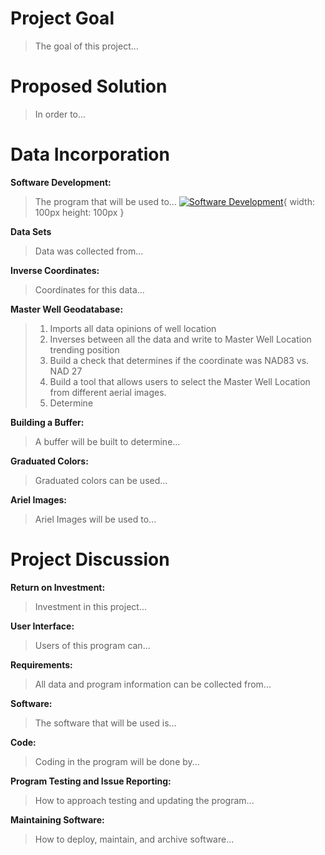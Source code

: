 # **Project Goal**
  > The goal of this project...


# **Proposed Solution**
  > In order to...


# **Data Incorporation**
**Software Development:**
  > The program that will be used to...
  > [![Software Development](https://github.com/user-attachments/assets/e6cecbbc-32d6-4d91-99e1-af08ac8f44cb)](https://github.com/mschwartz-tamu/Schwartz_GEOG676/tree/main/Labs/Lab1){
    width: 100px
    height: 100px
}
  
**Data Sets**
  > Data was collected from...

**Inverse Coordinates:**
  > Coordinates for this data...

**Master Well Geodatabase:**
  > 1. Imports all data opinions of well location
  > 2. Inverses between all the data and write to Master Well Location trending position
  > 3. Build a check that determines if the coordinate was NAD83 vs. NAD 27
  > 4. Build a tool that allows users to select the Master Well Location from different aerial images.
  > 5. Determine

**Building a Buffer:**
  > A buffer will be built to determine...

**Graduated Colors:**
  > Graduated colors can be used...

**Ariel Images:**
  > Ariel Images will be used to...


# **Project Discussion**
**Return on Investment:**
  > Investment in this project...

**User Interface:**
  > Users of this program can...

**Requirements:**
  > All data and program information can be collected from...

**Software:**
  > The software that will be used is...

**Code:**
  > Coding in the program will be done by...

**Program Testing and Issue Reporting:**
  > How to approach testing and updating the program...

**Maintaining Software:**
  > How to deploy, maintain, and archive software...

